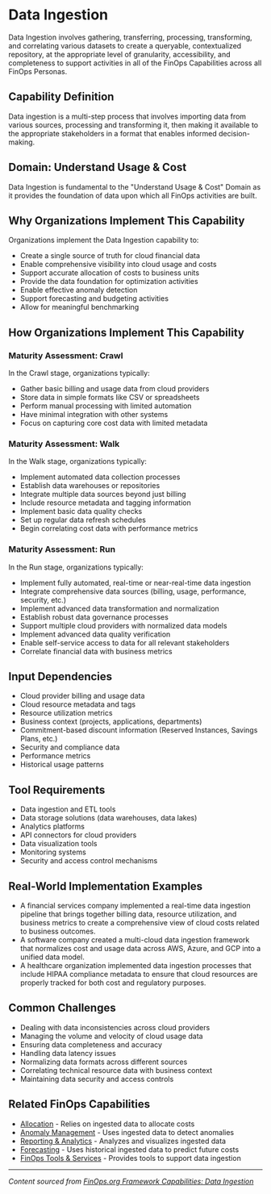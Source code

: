 # Data Ingestion

Data Ingestion involves gathering, transferring, processing, transforming, and correlating various datasets to create a queryable, contextualized repository, at the appropriate level of granularity, accessibility, and completeness to support activities in all of the FinOps Capabilities across all FinOps Personas.

## Capability Definition

Data ingestion is a multi-step process that involves importing data from various sources, processing and transforming it, then making it available to the appropriate stakeholders in a format that enables informed decision-making.

## Domain: Understand Usage & Cost

Data Ingestion is fundamental to the "Understand Usage & Cost" Domain as it provides the foundation of data upon which all FinOps activities are built.

## Why Organizations Implement This Capability

Organizations implement the Data Ingestion capability to:

- Create a single source of truth for cloud financial data
- Enable comprehensive visibility into cloud usage and costs
- Support accurate allocation of costs to business units
- Provide the data foundation for optimization activities
- Enable effective anomaly detection
- Support forecasting and budgeting activities
- Allow for meaningful benchmarking

## How Organizations Implement This Capability

### Maturity Assessment: Crawl

In the Crawl stage, organizations typically:
- Gather basic billing and usage data from cloud providers
- Store data in simple formats like CSV or spreadsheets
- Perform manual processing with limited automation
- Have minimal integration with other systems
- Focus on capturing core cost data with limited metadata

### Maturity Assessment: Walk

In the Walk stage, organizations typically:
- Implement automated data collection processes
- Establish data warehouses or repositories
- Integrate multiple data sources beyond just billing
- Include resource metadata and tagging information
- Implement basic data quality checks
- Set up regular data refresh schedules
- Begin correlating cost data with performance metrics

### Maturity Assessment: Run

In the Run stage, organizations typically:
- Implement fully automated, real-time or near-real-time data ingestion
- Integrate comprehensive data sources (billing, usage, performance, security, etc.)
- Implement advanced data transformation and normalization
- Establish robust data governance processes
- Support multiple cloud providers with normalized data models
- Implement advanced data quality verification
- Enable self-service access to data for all relevant stakeholders
- Correlate financial data with business metrics

## Input Dependencies

- Cloud provider billing and usage data
- Cloud resource metadata and tags
- Resource utilization metrics
- Business context (projects, applications, departments)
- Commitment-based discount information (Reserved Instances, Savings Plans, etc.)
- Security and compliance data
- Performance metrics
- Historical usage patterns

## Tool Requirements

- Data ingestion and ETL tools
- Data storage solutions (data warehouses, data lakes)
- Analytics platforms
- API connectors for cloud providers
- Data visualization tools
- Monitoring systems
- Security and access control mechanisms

## Real-World Implementation Examples

- A financial services company implemented a real-time data ingestion pipeline that brings together billing data, resource utilization, and business metrics to create a comprehensive view of cloud costs related to business outcomes.
- A software company created a multi-cloud data ingestion framework that normalizes cost and usage data across AWS, Azure, and GCP into a unified data model.
- A healthcare organization implemented data ingestion processes that include HIPAA compliance metadata to ensure that cloud resources are properly tracked for both cost and regulatory purposes.

## Common Challenges 

- Dealing with data inconsistencies across cloud providers
- Managing the volume and velocity of cloud usage data
- Ensuring data completeness and accuracy
- Handling data latency issues
- Normalizing data formats across different sources
- Correlating technical resource data with business context
- Maintaining data security and access controls

## Related FinOps Capabilities

- [Allocation](./allocation.md) - Relies on ingested data to allocate costs
- [Anomaly Management](./anomaly-management.md) - Uses ingested data to detect anomalies
- [Reporting & Analytics](./reporting-analytics.md) - Analyzes and visualizes ingested data
- [Forecasting](./forecasting.md) - Uses historical ingested data to predict future costs
- [FinOps Tools & Services](./finops-tools-services.md) - Provides tools to support data ingestion

---

_Content sourced from [FinOps.org Framework Capabilities: Data Ingestion](https://www.finops.org/framework/capabilities/data-ingestion/)_
